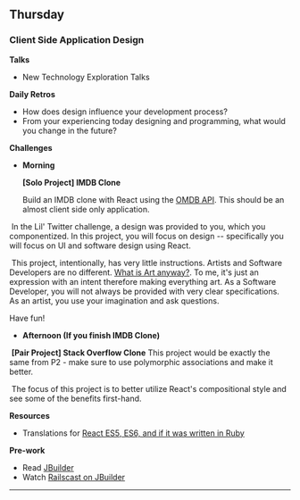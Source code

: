 ## Thursday
### Client Side Application Design

**Talks**

- New Technology Exploration Talks

**Daily Retros**

- How does design influence your development process?
- From your experiencing today designing and programming, what would you change in the future?

**Challenges**
  
- **Morning**
  
  **[Solo Project] IMDB Clone**

  Build an IMDB clone with React using the [OMDB API](http://www.omdbapi.com/). This should be an almost client side only application.
  
  In the Lil' Twitter challenge, a design was provided to you, which you componentized. In this project, you will focus on design -- specifically you will focus on UI and software design using React.
  
  This project, intentionally, has very little instructions. Artists and Software Developers are no different. [What is Art anyway?](http://panw.weebly.com/programming/what-is-art). To me, it's just an expression with an intent therefore making everything art. As a Software Developer, you will not always be provided with very clear specifications. As an artist, you use your imagination and ask questions.
  
  Have fun!
  
- **Afternoon (If you finish IMDB Clone)**
  
  **[Pair Project] Stack Overflow Clone**
  This project would be exactly the same from P2 - make sure to use polymorphic associations and make it better.

  The focus of this project is to better utilize React's compositional style and see some of the benefits first-hand.
  
**Resources**

- Translations for [React ES5, ES6, and if it was written in Ruby](http://panw.weebly.com/programming/translation-for-react-es5-es6-and-if-react-was-in-ruby)

**Pre-work**

- Read [JBuilder](https://github.com/rails/jbuilder)
- Watch [Railscast on JBuilder](http://railscasts.com/episodes/320-jbuilder)

---
